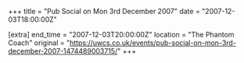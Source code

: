 +++
title = "Pub Social on Mon 3rd December 2007"
date = "2007-12-03T18:00:00Z"

[extra]
end_time = "2007-12-03T20:00:00Z"
location = "The Phantom Coach"
original = "https://uwcs.co.uk/events/pub-social-on-mon-3rd-december-2007-1474489003715/"
+++



